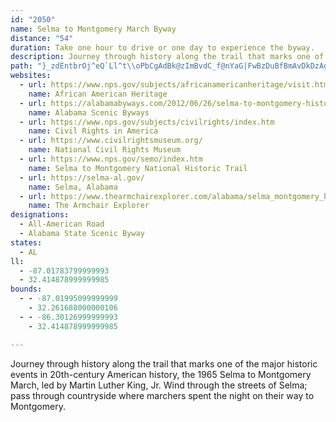 ```yaml
---
id: "2050"
name: Selma to Montgomery March Byway
distance: "54"
duration: Take one hour to drive or one day to experience the byway.
description: Journey through history along the trail that marks one of the major historic events in 20th-century American history, the 1965 Selma to Montgomery March, led by Martin Luther King, Jr. Wind through the streets of Selma; pass through countryside where marchers spent the night on their way to Montgomery.
path: "}_zdEntbrOj^eQ`Ll^t\\oPbCgAdBk@zImBvdC_f@nYaG|FwBzDuBfBmAvDkDzAgB`DuEbDsHz@mC|P_q@xCuKnQuh@fB_GxRcl@lCgHxBgErEmHrRoWj@k@|@uAtBeCrjAi|AtNkPvb@oe@dNwNnCsEhBuEfAqFh@}FnBid@zL_eCh@aEbByGrT{l@jKwYn@kCt@}DlXiaDfBcRnBiNlBaKbCyJ~D{N|@aEh@eEXyFrB{mAj@}Kl@mH~@{IbAgH~BgMdL{i@bAmE~AeFrD}IrAeC~EgHn_AmmAlCoEhBgFn@_C~@_FzEs`@xF}b@ld@{pCpA_Fv@gB`N{TvAoD^wAlU}oAZiA~QacAv@yEdAoM|C_h@fKaiBDeLa@ws@TmFXsBbAaFf]}yAbAaF^kFDoFi@etC[ebAs@}MuTqcCw@aJi@qI_@iJUmNc@}sAKgFYgF}@yIwIan@e@mFYoFIgJRiJlCes@DoFEuFkCkbAEqFC{I^it@AqYs@acAYc~AKmFw@uMWsCc@sCwA_FiXwv@gFuLmF_L}CsH_DuGqIoRyAyCkHqLsBgEeBqE{H_We`@ylAyC{LyAuHy@mGaAeL{Buh@YmCs@kDe@sAiCoEyMiSoOkVeAqBsAmDiAsDi@uCwEw_@o@mJMeDAwIbAc\\McKs@qIg@iD{Gc^oCuPmAgNcGmy@__@cmGcAcVw@q^J]?cF@_CBeBGm@?i@?e@?aA?]oD@YMwNLkJ]gEg@}W{F{F{BmQsKcHsDwG{BgCk@c@?e_AmUcGu@sNYmFe@{^_IaAg@aAy@e@_Ao@oBa@qCAaAEaVYy^Hg@CgJU@e@BgSLyEGk}@l@Se[uPNO@[BiA@WDE}HH]iVcVYi@m@@mWgb@D[PMX]Aw@AIBOKeGu@ue@"
websites:
  - url: https://www.nps.gov/subjects/africanamericanheritage/visit.htm
    name: African American Heritage
  - url: https://alabamabyways.com/2012/06/26/selma-to-montgomery-historic-trail/
    name: Alabama Scenic Byways
  - url: https://www.nps.gov/subjects/civilrights/index.htm
    name: Civil Rights in America
  - url: https://www.civilrightsmuseum.org/
    name: National Civil Rights Museum
  - url: https://www.nps.gov/semo/index.htm
    name: Selma to Montgomery National Historic Trail
  - url: https://selma-al.gov/
    name: Selma, Alabama
  - url: https://www.thearmchairexplorer.com/alabama/selma_montgomery_historic_byway.php
    name: The Armchair Explorer
designations:
  - All-American Road
  - Alabama State Scenic Byway
states:
  - AL
ll:
  - -87.01783799999993
  - 32.414878999999985
bounds:
  - - -87.01995099999999
    - 32.261688000000106
  - - -86.30126999999993
    - 32.414878999999985

---
```


Journey through history along the trail that marks one of the major historic events in 20th-century American history, the 1965 Selma to Montgomery March, led by Martin Luther King, Jr. Wind through the streets of Selma; pass through countryside where marchers spent the night on their way to Montgomery.
